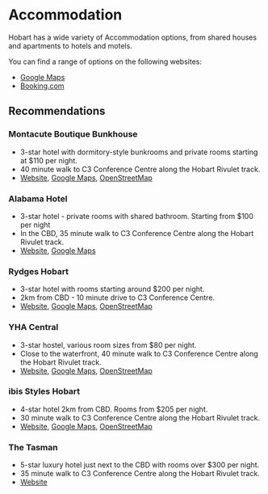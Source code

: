 # Accommodation

Hobart has a wide variety of Accommodation options, from shared houses and apartments to hotels and motels.

You can find a range of options on the following websites:

- [Google Maps](https://www.google.com/maps/search/Hotels/@-42.8879566,147.3064746,14.65z/data=!4m8!2m7!5m5!5m4!1s2024-11-05!2i3!4m1!1i1!6e3?entry=ttu)
- [Booking.com](https://www.booking.com/searchresults.html?ss=Hobart%2C+Australia&efdco=1&label=gen173nr-1FCAEoggI46AdIM1gEaA-IAQGYATG4AQfIAQ_YAQHoAQH4AQKIAgGoAgO4ApaYrbEGwAIB0gIkNzI5MTcxMWItOGU1YS00ZjFkLTg0OTItYWVkYjgzNjkwN2I52AIF4AIB&aid=304142&lang=en-us&sb=1&src_elem=sb&src=index&dest_id=-1578440&dest_type=city&checkin=2024-11-05&checkout=2024-11-08&group_adults=1&no_rooms=1&group_children=0)

## Recommendations

### Montacute Boutique Bunkhouse

- 3-star hotel with dormitory-style bunkrooms and private rooms starting at $110 per night.
- 40 minute walk to C3 Conference Centre along the Hobart Rivulet track.
- [Website](https://montacute.com.au/), [Google Maps](https://maps.app.goo.gl/cGZnVDHKosdbXHRR7), [OpenStreetMap](https://www.openstreetmap.org/way/1078852139/)

### Alabama Hotel

- 3-star hotel - private rooms with shared bathroom. Starting from $100 per night
- In the CBD, 35 minute walk to C3 Conference Centre along the Hobart Rivulet track.
- [Website](https://www.alabamahobart.com.au/), [Google Maps](https://maps.app.goo.gl/e5DxsdTesxnEPvet5)

### Rydges Hobart

- 3-star hotel with rooms starting around $200 per night.
- 2km from CBD - 10 minute drive to C3 Conference Centre.
- [Website](https://www.rydges.com/rates/#/hobart), [Google Maps](https://maps.app.goo.gl/FPup8VjWf5HaKGL4A), [OpenStreetMap](https://www.openstreetmap.org/way/326656042/)

### YHA Central

- 3-star hostel, various room sizes from $80 per night.
- Close to the waterfront, 40 minute walk to C3 Conference Centre along the Hobart Rivulet track.
- [Website](https://www.yha.com.au/hostels/tas/hobart-surrounds/hobart-yha-backpacker-accommodation/), [Google Maps](https://maps.app.goo.gl/PAXiWDpZx9DW8Ut39), [OpenStreetMap](https://www.openstreetmap.org/way/323035623/)

### ibis Styles Hobart

- 4-star hotel 2km from CBD. Rooms from $205 per night.
- 30 minute walk to C3 Conference Centre along the Hobart Rivulet track.
- [Website](https://all.accor.com/hotel/B040/index.en.shtml), [Google Maps](https://maps.app.goo.gl/s94HVeuEibFj91Nd7), [OpenStreetMap](https://www.openstreetmap.org/way/664743464/)

### The Tasman
- 5-star luxury hotel just next to the CBD with rooms over $300 per night.
- 35 minute walk to C3 Conference Centre along the Hobart Rivulet track.
- [Website](https://www.marriott.com/reservation/rateListMenu.mi)
